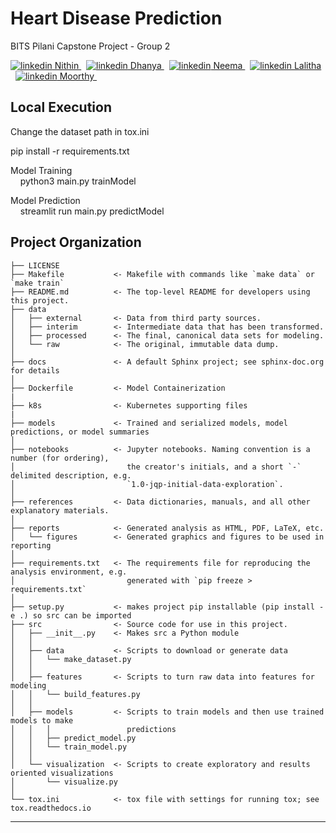Heart Disease Prediction
==============================

BITS Pilani Capstone Project - Group 2

<p>
  <a href="https://www.linkedin.com/in/nithin-rajan/" target="_blank">
    <img src="https://i.stack.imgur.com/gVE0j.png" alt="linkedin"> Nithin
  </a> &nbsp;
  <a href="https://www.linkedin.com/in/dhanya-purushothaman-b088267/">
    <img src="https://i.stack.imgur.com/gVE0j.png" alt="linkedin"> Dhanya
  </a> &nbsp;
  <a href="https://www.linkedin.com/in/neema-srivastava-3927619a/">
    <img src="https://i.stack.imgur.com/gVE0j.png" alt="linkedin"> Neema
  </a> &nbsp; 
  <a href="https://www.linkedin.com/in/lalitha-l-4521185/">
    <img src="https://i.stack.imgur.com/gVE0j.png" alt="linkedin"> Lalitha
  </a> &nbsp; 
  <a href="https://www.linkedin.com/in/moorthy-setty-aab25313/">
    <img src="https://i.stack.imgur.com/gVE0j.png" alt="linkedin"> Moorthy
  </a> &nbsp; 
</p>

Local Execution
------------
Change the dataset path in tox.ini  

pip install -r requirements.txt

Model Training  
&nbsp;&nbsp;&nbsp;&nbsp;python3 main.py trainModel  

Model Prediction  
&nbsp;&nbsp;&nbsp;&nbsp;streamlit run main.py predictModel  


Project Organization
------------

    ├── LICENSE
    ├── Makefile           <- Makefile with commands like `make data` or `make train`
    ├── README.md          <- The top-level README for developers using this project.
    ├── data
    │   ├── external       <- Data from third party sources.
    │   ├── interim        <- Intermediate data that has been transformed.
    │   ├── processed      <- The final, canonical data sets for modeling.
    │   └── raw            <- The original, immutable data dump.
    │
    ├── docs               <- A default Sphinx project; see sphinx-doc.org for details
    │
    ├── Dockerfile         <- Model Containerization
    |
    ├── k8s                <- Kubernetes supporting files
    |
    ├── models             <- Trained and serialized models, model predictions, or model summaries
    │
    ├── notebooks          <- Jupyter notebooks. Naming convention is a number (for ordering),
    │                         the creator's initials, and a short `-` delimited description, e.g.
    │                         `1.0-jqp-initial-data-exploration`.
    │
    ├── references         <- Data dictionaries, manuals, and all other explanatory materials.
    │
    ├── reports            <- Generated analysis as HTML, PDF, LaTeX, etc.
    │   └── figures        <- Generated graphics and figures to be used in reporting
    │
    ├── requirements.txt   <- The requirements file for reproducing the analysis environment, e.g.
    │                         generated with `pip freeze > requirements.txt`
    │
    ├── setup.py           <- makes project pip installable (pip install -e .) so src can be imported
    ├── src                <- Source code for use in this project.
    │   ├── __init__.py    <- Makes src a Python module
    │   │
    │   ├── data           <- Scripts to download or generate data
    │   │   └── make_dataset.py
    │   │
    │   ├── features       <- Scripts to turn raw data into features for modeling
    │   │   └── build_features.py
    │   │
    │   ├── models         <- Scripts to train models and then use trained models to make
    │   │   │                 predictions
    │   │   ├── predict_model.py
    │   │   └── train_model.py
    │   │
    │   └── visualization  <- Scripts to create exploratory and results oriented visualizations
    │       └── visualize.py
    │
    └── tox.ini            <- tox file with settings for running tox; see tox.readthedocs.io


---------